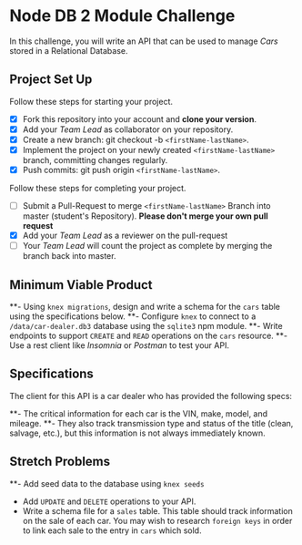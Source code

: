 # Node DB 2 Module Challenge

In this challenge, you will write an API that can be used to manage _Cars_ stored in a Relational Database.

## Project Set Up

Follow these steps for starting your project.

- [X] Fork this repository into your account and **clone your version**.
- [X] Add your _Team Lead_ as collaborator on your repository.
- [X] Create a new branch: git checkout -b `<firstName-lastName>`.
- [X] Implement the project on your newly created `<firstName-lastName>` branch, committing changes regularly.
- [X] Push commits: git push origin `<firstName-lastName>`.

Follow these steps for completing your project.

- [ ] Submit a Pull-Request to merge `<firstName-lastName>` Branch into master (student's Repository). **Please don't merge your own pull request**
- [X] Add your _Team Lead_ as a reviewer on the pull-request
- [ ] Your _Team Lead_ will count the project as complete by merging the branch back into master.

## Minimum Viable Product

**- Using `knex migrations`, design and write a schema for the `cars` table using the specifications below.
**- Configure `knex` to connect to a `/data/car-dealer.db3` database using the `sqlite3` npm module.
**- Write endpoints to support `CREATE` and `READ` operations on the `cars` resource.
**- Use a rest client like _Insomnia_ or _Postman_ to test your API.

## Specifications

The client for this API is a car dealer who has provided the following specs:

**- The critical information for each car is the VIN, make, model, and mileage.
**- They also track transmission type and status of the title (clean, salvage, etc.), but this information is not always immediately known.

## Stretch Problems

**- Add seed data to the database using `knex seeds`
- Add `UPDATE` and `DELETE` operations to your API.
- Write a schema file for a `sales` table. This table should track information on the sale of each car. You may wish to research `foreign keys` in order to link each sale to the entry in `cars` which sold.
